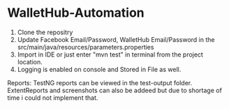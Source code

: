 # WalletHub-Automation

1. Clone the repositry
2. Update Facebook Email/Password, WalletHub Email/Password in the src/main/java/resources/parameters.properties
2. Import in IDE or just enter "mvn test" in terminal from the project location.
3. Logging is enabled on console and Stored in File as well.

Reports:
TestNG reports can be viewed in the test-output folder.
ExtentReports and screenshots can also be addeed but due to shortage of time i could not implement that.
